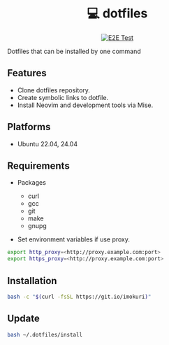 <div align="center">

# :computer: dotfiles

[![E2E Test](https://github.com/IMOKURI/dotfiles/actions/workflows/e2e_test.yml/badge.svg)](https://github.com/IMOKURI/dotfiles/actions/workflows/e2e_test.yml)

</div>

Dotfiles that can be installed by one command

## Features

- Clone dotfiles repository.
- Create symbolic links to dotfile.
- Install Neovim and development tools via Mise.

## Platforms

- Ubuntu 22.04, 24.04

## Requirements

- Packages

  - curl
  - gcc
  - git
  - make
  - gnupg

- Set environment variables if use proxy.

```bash
export http_proxy=<http://proxy.example.com:port>
export https_proxy=<http://proxy.example.com:port>
```

## Installation

```bash
bash -c "$(curl -fsSL https://git.io/imokuri)"
```

## Update

```bash
bash ~/.dotfiles/install
```

